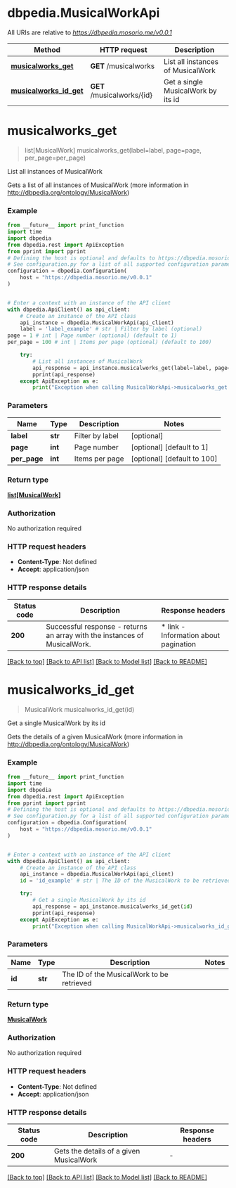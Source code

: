 # dbpedia.MusicalWorkApi

All URIs are relative to *https://dbpedia.mosorio.me/v0.0.1*

Method | HTTP request | Description
------------- | ------------- | -------------
[**musicalworks_get**](MusicalWorkApi.md#musicalworks_get) | **GET** /musicalworks | List all instances of MusicalWork
[**musicalworks_id_get**](MusicalWorkApi.md#musicalworks_id_get) | **GET** /musicalworks/{id} | Get a single MusicalWork by its id


# **musicalworks_get**
> list[MusicalWork] musicalworks_get(label=label, page=page, per_page=per_page)

List all instances of MusicalWork

Gets a list of all instances of MusicalWork (more information in http://dbpedia.org/ontology/MusicalWork)

### Example

```python
from __future__ import print_function
import time
import dbpedia
from dbpedia.rest import ApiException
from pprint import pprint
# Defining the host is optional and defaults to https://dbpedia.mosorio.me/v0.0.1
# See configuration.py for a list of all supported configuration parameters.
configuration = dbpedia.Configuration(
    host = "https://dbpedia.mosorio.me/v0.0.1"
)


# Enter a context with an instance of the API client
with dbpedia.ApiClient() as api_client:
    # Create an instance of the API class
    api_instance = dbpedia.MusicalWorkApi(api_client)
    label = 'label_example' # str | Filter by label (optional)
page = 1 # int | Page number (optional) (default to 1)
per_page = 100 # int | Items per page (optional) (default to 100)

    try:
        # List all instances of MusicalWork
        api_response = api_instance.musicalworks_get(label=label, page=page, per_page=per_page)
        pprint(api_response)
    except ApiException as e:
        print("Exception when calling MusicalWorkApi->musicalworks_get: %s\n" % e)
```

### Parameters

Name | Type | Description  | Notes
------------- | ------------- | ------------- | -------------
 **label** | **str**| Filter by label | [optional] 
 **page** | **int**| Page number | [optional] [default to 1]
 **per_page** | **int**| Items per page | [optional] [default to 100]

### Return type

[**list[MusicalWork]**](MusicalWork.md)

### Authorization

No authorization required

### HTTP request headers

 - **Content-Type**: Not defined
 - **Accept**: application/json

### HTTP response details
| Status code | Description | Response headers |
|-------------|-------------|------------------|
**200** | Successful response - returns an array with the instances of MusicalWork. |  * link - Information about pagination <br>  |

[[Back to top]](#) [[Back to API list]](../README.md#documentation-for-api-endpoints) [[Back to Model list]](../README.md#documentation-for-models) [[Back to README]](../README.md)

# **musicalworks_id_get**
> MusicalWork musicalworks_id_get(id)

Get a single MusicalWork by its id

Gets the details of a given MusicalWork (more information in http://dbpedia.org/ontology/MusicalWork)

### Example

```python
from __future__ import print_function
import time
import dbpedia
from dbpedia.rest import ApiException
from pprint import pprint
# Defining the host is optional and defaults to https://dbpedia.mosorio.me/v0.0.1
# See configuration.py for a list of all supported configuration parameters.
configuration = dbpedia.Configuration(
    host = "https://dbpedia.mosorio.me/v0.0.1"
)


# Enter a context with an instance of the API client
with dbpedia.ApiClient() as api_client:
    # Create an instance of the API class
    api_instance = dbpedia.MusicalWorkApi(api_client)
    id = 'id_example' # str | The ID of the MusicalWork to be retrieved

    try:
        # Get a single MusicalWork by its id
        api_response = api_instance.musicalworks_id_get(id)
        pprint(api_response)
    except ApiException as e:
        print("Exception when calling MusicalWorkApi->musicalworks_id_get: %s\n" % e)
```

### Parameters

Name | Type | Description  | Notes
------------- | ------------- | ------------- | -------------
 **id** | **str**| The ID of the MusicalWork to be retrieved | 

### Return type

[**MusicalWork**](MusicalWork.md)

### Authorization

No authorization required

### HTTP request headers

 - **Content-Type**: Not defined
 - **Accept**: application/json

### HTTP response details
| Status code | Description | Response headers |
|-------------|-------------|------------------|
**200** | Gets the details of a given MusicalWork |  -  |

[[Back to top]](#) [[Back to API list]](../README.md#documentation-for-api-endpoints) [[Back to Model list]](../README.md#documentation-for-models) [[Back to README]](../README.md)

